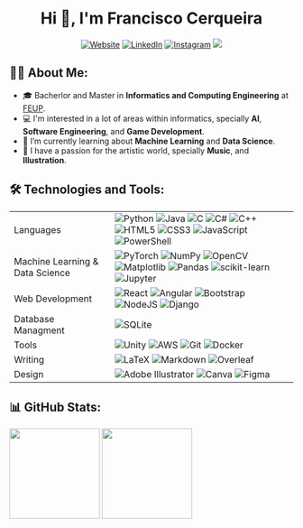 <div id="body" align="center">
    <h1>
    Hi 👋, I'm Francisco Cerqueira
    </h1>
</div>

<div id="body" align="center">
    <a href="https://www.franciscogc.com/"><img src="https://img.shields.io/badge/website-000000?style=for-the-badge&logo=About.me&logoColor=white" alt="Website"></a>
    <a href="https://www.linkedin.com/in/xico2001pt/"><img src="https://img.shields.io/badge/LinkedIn-0077B5?style=for-the-badge&logo=linkedin&logoColor=white" alt="LinkedIn"></a>
    <a href="https://www.instagram.com/xico2001.pt/"><img src="https://img.shields.io/badge/Instagram-E4405F?style=for-the-badge&logo=instagram&logoColor=white" alt="Instagram"></a>
    <a href="https://www.youtube.com/watch?v=dQw4w9WgXcQ"><img src="https://img.shields.io/badge/Itch.io-FA5C5C?style=for-the-badge&logo=itchdotio&logoColor=white"></a>
</div>

<div style="border-bottom: 0px">
    <h2>
    👨‍💻 About Me:
    </h2>
</div>

- 🎓 Bacherlor and Master in **Informatics and Computing Engineering** at [FEUP](fe.up.pt).
- 💻 I'm interested in a lot of areas within informatics, specially **AI**, **Software Engineering**, and **Game Development**. 
- 🌱 I’m currently learning about **Machine Learning** and **Data Science**.
- 🎨 I have a passion for the artistic world, specially **Music**, and **Illustration**.

<div style="border-bottom: 0px">
    <h2>
    🛠️ Technologies and Tools:
    </h2>
</div>

|   |   |   |
|---|---|---|
|Languages|![Python](https://img.shields.io/badge/python-3670A0?style=for-the-badge&logo=python&logoColor=ffdd54) ![Java](https://img.shields.io/badge/java-%23ED8B00.svg?style=for-the-badge&logo=openjdk&logoColor=white) ![C](https://img.shields.io/badge/c-%2300599C.svg?style=for-the-badge&logo=c&logoColor=white) ![C#](https://img.shields.io/badge/c%23-%23239120.svg?style=for-the-badge&logo=csharp&logoColor=white) ![C++](https://img.shields.io/badge/c++-%2300599C.svg?style=for-the-badge&logo=c%2B%2B&logoColor=white) ![HTML5](https://img.shields.io/badge/html5-%23E34F26.svg?style=for-the-badge&logo=html5&logoColor=white) ![CSS3](https://img.shields.io/badge/css3-%231572B6.svg?style=for-the-badge&logo=css3&logoColor=white) ![JavaScript](https://img.shields.io/badge/javascript-%23323330.svg?style=for-the-badge&logo=javascript&logoColor=%23F7DF1E) ![PowerShell](https://img.shields.io/badge/PowerShell-%235391FE.svg?style=for-the-badge&logo=powershell&logoColor=white)|
|Machine Learning & Data Science|![PyTorch](https://img.shields.io/badge/PyTorch-%23EE4C2C.svg?style=for-the-badge&logo=PyTorch&logoColor=white) ![NumPy](https://img.shields.io/badge/numpy-%23013243.svg?style=for-the-badge&logo=numpy&logoColor=white) ![OpenCV](https://img.shields.io/badge/opencv-%23white.svg?style=for-the-badge&logo=opencv&logoColor=white) ![Matplotlib](https://img.shields.io/badge/Matplotlib-%23ffffff.svg?style=for-the-badge&logo=Matplotlib&logoColor=black) ![Pandas](https://img.shields.io/badge/pandas-%23150458.svg?style=for-the-badge&logo=pandas&logoColor=white) ![scikit-learn](https://img.shields.io/badge/scikit--learn-%23F7931E.svg?style=for-the-badge&logo=scikit-learn&logoColor=white) ![Jupyter](https://img.shields.io/badge/Jupyter-F37626.svg?&style=for-the-badge&logo=Jupyter&logoColor=white)|
|Web Development|![React](https://img.shields.io/badge/react-%2320232a.svg?style=for-the-badge&logo=react&logoColor=%2361DAFB) ![Angular](https://img.shields.io/badge/angular-%23DD0031.svg?style=for-the-badge&logo=angular&logoColor=white) ![Bootstrap](https://img.shields.io/badge/bootstrap-%238511FA.svg?style=for-the-badge&logo=bootstrap&logoColor=white) ![NodeJS](https://img.shields.io/badge/node.js-6DA55F?style=for-the-badge&logo=node.js&logoColor=white) ![Django](https://img.shields.io/badge/django-%23092E20.svg?style=for-the-badge&logo=django&logoColor=white)|
|Database Managment|![SQLite](https://img.shields.io/badge/sqlite-%2307405e.svg?style=for-the-badge&logo=sqlite&logoColor=white)|
|Tools| ![Unity](https://img.shields.io/badge/unity-%23000000.svg?style=for-the-badge&logo=unity&logoColor=white) ![AWS](https://img.shields.io/badge/AWS-%23FF9900.svg?style=for-the-badge&logo=amazon-aws&logoColor=white) ![Git](https://img.shields.io/badge/git-%23F05033.svg?style=for-the-badge&logo=git&logoColor=white) ![Docker](https://img.shields.io/badge/Docker-2CA5E0?style=for-the-badge&logo=docker&logoColor=white)|
|Writing|![LaTeX](https://img.shields.io/badge/latex-%23008080.svg?style=for-the-badge&logo=latex&logoColor=white) ![Markdown](https://img.shields.io/badge/markdown-%23000000.svg?style=for-the-badge&logo=markdown&logoColor=white) ![Overleaf](https://img.shields.io/badge/Overleaf-47A141?style=for-the-badge&logo=Overleaf&logoColor=white)|
|Design|![Adobe Illustrator](https://img.shields.io/badge/adobe%20illustrator-%23FF9A00.svg?style=for-the-badge&logo=adobe%20illustrator&logoColor=white) ![Canva](https://img.shields.io/badge/Canva-%2300C4CC.svg?style=for-the-badge&logo=Canva&logoColor=white) ![Figma](https://img.shields.io/badge/figma-%23F24E1E.svg?style=for-the-badge&logo=figma&logoColor=white)|

<div style="border-bottom: 0px">
    <h2>
    📊 GitHub Stats:
    </h2>
</div>

<img src="https://github-readme-stats.vercel.app/api?username=xico2001pt&theme=dark&hide_border=false&include_all_commits=false&count_private=false" height="160">
<img src="https://github-readme-stats.vercel.app/api/top-langs/?username=xico2001pt&theme=dark&hide_border=false&include_all_commits=false&count_private=false&layout=compact" height="160"><br/>

<!--
<div style="border-bottom: 0px">
    <h2>
    📈 My GitHub Stats:
    </h2>


- 🔭 I’m currently working on ...
- 🌱 I’m currently learning ...
- 👯 I’m looking to collaborate on ...
- 🤔 I’m looking for help with ...
- 💬 Ask me about ...
- 📫 How to reach me: ...
- 😄 Pronouns: ...
- ⚡ Fun fact: ...
-->
